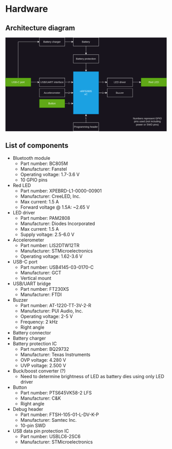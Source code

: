 # Hardware

## Architecture diagram
![HW architecture diagram](/docs/DWG_HW-Architecture.svg)

## List of components
- Bluetooth module
  - Part number: BC805M
  - Manufacturer: Fanstel
  - Operating voltage: 1.7-3.6 V
  - 10 GPIO pins
- Red LED
  - Part number: XPEBRD-L1-0000-00901
  - Manufacturer: CreeLED, Inc.
  - Max current: 1.5 A
  - Forward voltage @ 1.5A: ~2.65 V
- LED driver
  - Part number: PAM2808
  - Manufacturer: Diodes Incorporated
  - Max current: 1.5 A
  - Supply voltage: 2.5-6.0 V
- Accelerometer
  - Part number: LIS2DTW12TR
  - Manufacturer: STMicroelectronics
  - Operating voltage: 1.62-3.6 V
- USB-C port
  - Part number: USB4145-03-0170-C
  - Manufacturer: GCT
  - Vertical mount
- USB/UART bridge
  - Part number: FT230XS
  - Manufacturer: FTDI
- Buzzer
  - Part number: AT-1220-TT-3V-2-R
  - Manufacturer: PUI Audio, Inc.
  - Operating voltage: 2-5 V
  - Frequency: 2 kHz
  - Right angle
- Battery connector
- Battery charger
- Battery protection IC
  - Part number: BQ29732
  - Manufacturer: Texas Instruments
  - OVP voltage: 4.280 V
  - UVP voltage: 2.500 V
- Buck/boost converter (?)
  - Need to determine brightness of LED as battery dies using only LED driver
- Button
  - Part number: PTS645VK58-2 LFS
  - Manufacturer: C&K
  - Right angle
- Debug header
  - Part number: FTSH-105-01-L-DV-K-P
  - Manufacturer: Samtec Inc.
  - 10-pin SWD
- USB data pin protection IC
  - Part number: USBLC6-2SC6
  - Manufacturer: STMicroelectronics